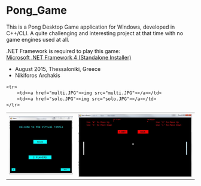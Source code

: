# Pong_Game

This is a Pong Desktop Game application for Windows, developed in C++/CLI. A quite challenging and interesting project at that time with no game engines used at all.


.NET Framework is required to play this game: <br>
<a href="http://www.microsoft.com/en-us/download/details.aspx?id=17718/">Microsoft .NET Framework 4 (Standalone Installer)</a>


 
- August 2015, Thessaloniki, Greece
- Nikiforos Archakis

<table>
 	<tr>
		<td><a href="/intro.JPG"><img src="intro.JPG"></a></td>
		<td><a href="begin.JPG"><img src="begin.JPG"></a></td>
	</tr>
	
 	<tr>
		<td><a href="multi.JPG"><img src="multi.JPG"></a></td>
		<td><a href="solo.JPG"><img src="solo.JPG"></a></td>
	</tr>
</table>
